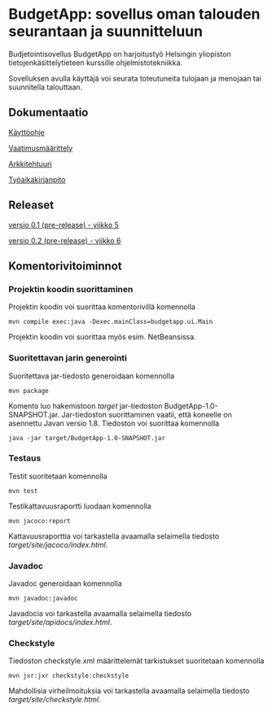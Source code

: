 # BudgetApp: sovellus oman talouden seurantaan ja suunnitteluun

Budjetointisovellus BudgetApp on harjoitustyö Helsingin yliopiston tietojenkäsittelytieteen kurssille ohjelmistotekniikka.

Sovelluksen avulla käyttäjä voi seurata toteutuneita tulojaan ja menojaan tai suunnitella talouttaan. 

## Dokumentaatio

[Käyttöohje](dokumentaatio/kayttoohje.md)

[Vaatimusmäärittely](dokumentaatio/vaatimusmaarittely.md)

[Arkkitehtuuri](dokumentaatio/arkkitehtuuri.md)

[Työaikakirjanpito](dokumentaatio/tyoaikakirjanpito.md)

## Releaset

[versio 0.1 (pre-release) - viikko 5](https://github.com/jmlii/ot-harjoitus/releases/tag/v0.1)

[versio 0.2 (pre-release) - viikko 6](https://github.com/jmlii/ot-harjoitus/releases/tag/v0.2)

## Komentorivitoiminnot

### Projektin koodin suorittaminen
Projektin koodin voi suorittaa komentorivillä komennolla
```
mvn compile exec:java -Dexec.mainClass=budgetapp.ui.Main
```
Projektin koodin voi suorittaa myös esim. NetBeansissa.

### Suoritettavan jarin generointi
Suoritettava jar-tiedosto generoidaan komennolla
```
mvn package
```
Komento luo hakemistoon *target* jar-tiedoston BudgetApp-1.0-SNAPSHOT.jar. Jar-tiedoston suorittaminen vaatii, että koneelle on asennettu Javan versio 1.8. Tiedoston voi suorittaa komennolla
```
java -jar target/BudgetApp-1.0-SNAPSHOT.jar
```

### Testaus
Testit suoritetaan komennolla
```
mvn test 
```
Testikattavuusraportti luodaan komennolla 
```
mvn jacoco:report
```
Kattavuusraporttia voi tarkastella avaamalla selaimella tiedosto *target/site/jacoco/index.html*.

### Javadoc
Javadoc generoidaan komennolla
```
mvn javadoc:javadoc
```
Javadocia voi tarkastella avaamalla selaimella tiedosto *target/site/apidocs/index.html*.

### Checkstyle
Tiedoston checkstyle.xml määrittelemät tarkistukset suoritetaan komennolla
```
mvn jxr:jxr checkstyle:checkstyle
```
Mahdollisia virheilmoituksia voi tarkastella avaamalla selaimella tiedosto *target/site/checkstyle.html*.
